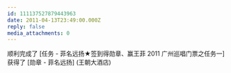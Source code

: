 ```yaml
---
id: 111137527879443963
date: 2011-04-13T23:49:00.000Z
reply: false
media_attachments: 0
---
```


顺利完成了 [任务 - 菲名远扬★签到得勋章、赢王菲 2011 广州巡唱门票之任务一] 获得了 [勋章 - 菲名远扬] (王朝大酒店) ​​​​

